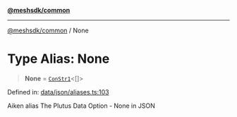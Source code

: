 [**@meshsdk/common**](../README.md)

***

[@meshsdk/common](../globals.md) / None

# Type Alias: None

> **None** = [`ConStr1`](ConStr1.md)\<\[\]\>

Defined in: [data/json/aliases.ts:103](https://github.com/MeshJS/mesh/blob/1abde1553cbd7cf2cf4e40197fc0de9e4a7d0f49/packages/mesh-common/src/data/json/aliases.ts#L103)

Aiken alias
The Plutus Data Option - None in JSON
